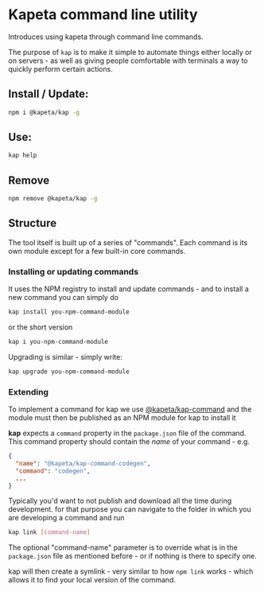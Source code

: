 # Kapeta command line utility

Introduces using kapeta through command line commands. 

The purpose of ```kap``` is to make it simple to automate things 
either locally or on servers - 
as well as giving people comfortable with terminals a way to quickly perform
certain actions.

## Install / Update:
```bash
npm i @kapeta/kap -g
``` 

## Use:
```bash
kap help
``` 

## Remove
```bash
npm remove @kapeta/kap -g
``` 

## Structure
The tool itself is built up of a series of "commands". Each command is
its own module except for a few built-in core commands. 

### Installing or updating commands
It uses the NPM registry to install and update commands - and to install a new command
you can simply do 
```bash
kap install you-npm-command-module
```
or the short version
```bash
kap i you-npm-command-module
```

Upgrading is similar - simply write:
```bash
kap upgrade you-npm-command-module
```

### Extending
To implement a command for kap we use
[@kapeta/kap-command](https://github.com/kapetacom/cli-kap-command)
and the module must then be published as an NPM module for kap to install it

**kap** expects a ```command``` property in the ```package.json``` file
of the command. This command property should contain the *name* of your command -
e.g.
```json
{
  "name": "@kapeta/kap-command-codegen",
  "command": "codegen",
  ...
} 
```

Typically you'd want to not publish and download all the time during development. 
for that purpose you can navigate to the folder in which you are developing a command 
and run 
```bash
kap link [command-name]
```
The optional "command-name" parameter is to override what is in the 
```package.json``` file as mentioned before - or if nothing is there to 
specify one.    

kap will then create a symlink - very similar to 
how ```npm link``` works - which allows it to find your local version of
the command.

